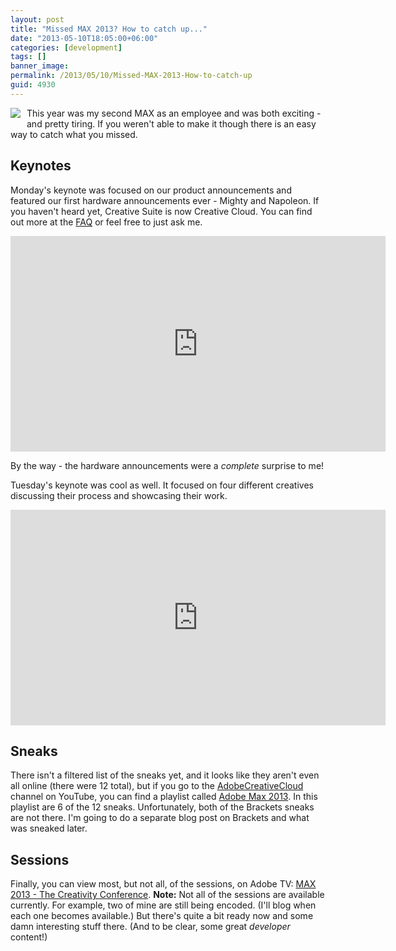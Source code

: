 ```yaml
---
layout: post
title: "Missed MAX 2013? How to catch up..."
date: "2013-05-10T18:05:00+06:00"
categories: [development]
tags: []
banner_image: 
permalink: /2013/05/10/Missed-MAX-2013-How-to-catch-up
guid: 4930
---
```


<img src="https://static.raymondcamden.com/images/2013-05-06 08.00.172.jpg" style="float:left;margin-right:10px;margin-bottom:10px" />

 This year was my second MAX as an employee and was both exciting - and pretty tiring. If you weren't able to make it though there is an easy way to catch what you missed.
<!--more-->
<h2>Keynotes</h2>

Monday's keynote was focused on our product announcements and featured our first hardware announcements ever - Mighty and Napoleon. If you haven't heard yet, Creative Suite is now Creative Cloud. You can find out more at the <a href="http://www.adobe.com/products/creativecloud/faq.html">FAQ</a> or feel free to just ask me. 

<iframe title="AdobeTV Video Player" width="600" height="345" src="http://tv.adobe.com/embed/1217/18400/" frameborder="0" allowfullscreen scrolling="no"></iframe>

By the way - the hardware announcements were a <i>complete</i> surprise to me!

Tuesday's keynote was cool as well. It focused on four different creatives discussing their process and showcasing their work. 

<iframe title="AdobeTV Video Player" width="600" height="345" src="http://tv.adobe.com/embed/1217/18405/" frameborder="0" allowfullscreen scrolling="no"></iframe>

<h2>Sneaks</h2>

There isn't a filtered list of the sneaks yet, and it looks like they aren't even all online (there were 12 total), but if you go to the <a href="http://www.youtube.com/user/AdobeCreativeCloud">AdobeCreativeCloud</a> channel on YouTube, you can find a playlist called <a href="http://www.youtube.com/playlist?list=PLD8AMy73ZVxXRHZvcj5WvsMopeNMcL_so">Adobe Max 2013</a>. In this playlist are 6 of the 12 sneaks. Unfortunately, both of the Brackets sneaks are not there. I'm going to do a separate blog post on Brackets and what was sneaked later.

<h2>Sessions</h2>

Finally, you can view most, but not all, of the sessions, on Adobe TV: <a href="http://tv.adobe.com/show/max-2013">MAX 2013 - The Creativity Conference</a>. <strong>Note:</strong> Not all of the sessions are available currently. For example, two of mine are still being encoded. (I'll blog when each one becomes available.) But there's quite a bit ready now and some damn interesting stuff there. (And to be clear, some great <i>developer</i> content!)